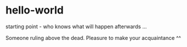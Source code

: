 # hello-world
starting point - who knows what will happen afterwards ...

Someone ruling above the dead. Pleasure to make your acquaintance ^^
